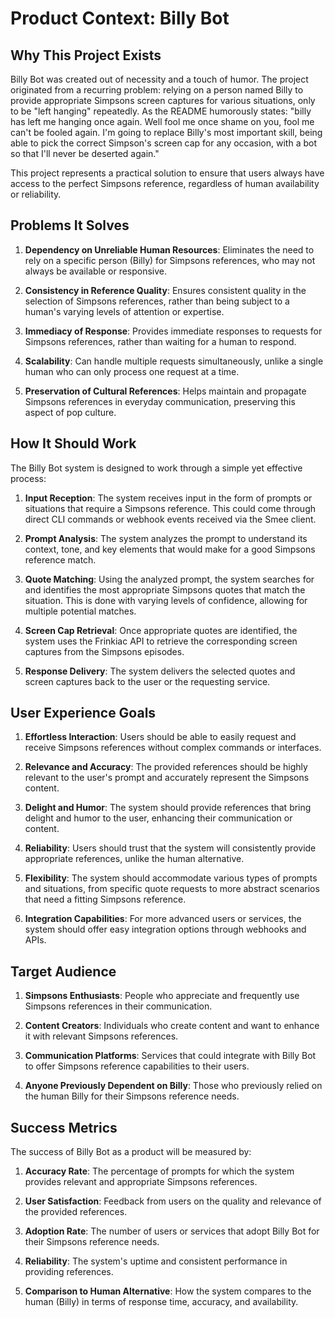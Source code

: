 # Product Context: Billy Bot

## Why This Project Exists

Billy Bot was created out of necessity and a touch of humor. The project originated from a recurring problem: relying on a person named Billy to provide appropriate Simpsons screen captures for various situations, only to be "left hanging" repeatedly. As the README humorously states: "billy has left me hanging once again. Well fool me once shame on you, fool me can't be fooled again. I'm going to replace Billy's most important skill, being able to pick the correct Simpson's screen cap for any occasion, with a bot so that I'll never be deserted again."

This project represents a practical solution to ensure that users always have access to the perfect Simpsons reference, regardless of human availability or reliability.

## Problems It Solves

1. **Dependency on Unreliable Human Resources**: Eliminates the need to rely on a specific person (Billy) for Simpsons references, who may not always be available or responsive.

2. **Consistency in Reference Quality**: Ensures consistent quality in the selection of Simpsons references, rather than being subject to a human's varying levels of attention or expertise.

3. **Immediacy of Response**: Provides immediate responses to requests for Simpsons references, rather than waiting for a human to respond.

4. **Scalability**: Can handle multiple requests simultaneously, unlike a single human who can only process one request at a time.

5. **Preservation of Cultural References**: Helps maintain and propagate Simpsons references in everyday communication, preserving this aspect of pop culture.

## How It Should Work

The Billy Bot system is designed to work through a simple yet effective process:

1. **Input Reception**: The system receives input in the form of prompts or situations that require a Simpsons reference. This could come through direct CLI commands or webhook events received via the Smee client.

2. **Prompt Analysis**: The system analyzes the prompt to understand its context, tone, and key elements that would make for a good Simpsons reference match.

3. **Quote Matching**: Using the analyzed prompt, the system searches for and identifies the most appropriate Simpsons quotes that match the situation. This is done with varying levels of confidence, allowing for multiple potential matches.

4. **Screen Cap Retrieval**: Once appropriate quotes are identified, the system uses the Frinkiac API to retrieve the corresponding screen captures from the Simpsons episodes.

5. **Response Delivery**: The system delivers the selected quotes and screen captures back to the user or the requesting service.

## User Experience Goals

1. **Effortless Interaction**: Users should be able to easily request and receive Simpsons references without complex commands or interfaces.

2. **Relevance and Accuracy**: The provided references should be highly relevant to the user's prompt and accurately represent the Simpsons content.

3. **Delight and Humor**: The system should provide references that bring delight and humor to the user, enhancing their communication or content.

4. **Reliability**: Users should trust that the system will consistently provide appropriate references, unlike the human alternative.

5. **Flexibility**: The system should accommodate various types of prompts and situations, from specific quote requests to more abstract scenarios that need a fitting Simpsons reference.

6. **Integration Capabilities**: For more advanced users or services, the system should offer easy integration options through webhooks and APIs.

## Target Audience

1. **Simpsons Enthusiasts**: People who appreciate and frequently use Simpsons references in their communication.

2. **Content Creators**: Individuals who create content and want to enhance it with relevant Simpsons references.

3. **Communication Platforms**: Services that could integrate with Billy Bot to offer Simpsons reference capabilities to their users.

4. **Anyone Previously Dependent on Billy**: Those who previously relied on the human Billy for their Simpsons reference needs.

## Success Metrics

The success of Billy Bot as a product will be measured by:

1. **Accuracy Rate**: The percentage of prompts for which the system provides relevant and appropriate Simpsons references.

2. **User Satisfaction**: Feedback from users on the quality and relevance of the provided references.

3. **Adoption Rate**: The number of users or services that adopt Billy Bot for their Simpsons reference needs.

4. **Reliability**: The system's uptime and consistent performance in providing references.

5. **Comparison to Human Alternative**: How the system compares to the human (Billy) in terms of response time, accuracy, and availability.
